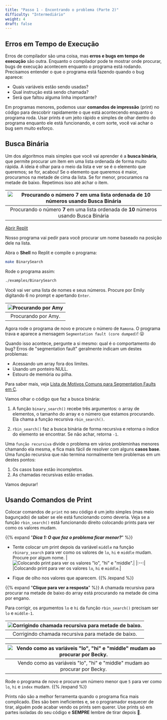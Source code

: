 ```yaml
---
title: "Passo 1 - Encontrando o problema (Parte 2)"
difficulty: "Intermediário"
weight: 4
draft: false
---
```


## Erros em Tempo de Execução

Erros de compilador são uma coisa, mas **erros e bugs em tempo de execução** são outra. Enquanto o compilador pode te mostrar onde procurar, bugs de execução acontecem enquanto o programa está rodando. Precisamos entender o que o programa está fazendo quando o bug aparece:
- Quais variáveis estão sendo usadas?
- Qual instrução está sendo chamada?
- Será que faltou alguma linha importante?

Em programas menores, podemos usar **comandos de impressão** (print) no código para descobrir rapidamente o que está acontecendo enquanto o programa roda. Usar prints é um jeito rápido e simples de olhar dentro do programa enquanto ele está funcionando, e com sorte, você vai achar o bug sem muito esforço.

## Busca Binária

Um dos algoritmos mais simples que você vai aprender é a **busca binária**, que permite procurar um item em uma lista ordenada de forma muito rápida. A ideia é olhar para o meio da lista e ver se é o elemento que queremos; se for, acabou! Se o elemento que queremos é maior, procuramos na metade de cima da lista. Se for menor, procuramos na metade de baixo. Repetimos isso até achar o item.

|![Procurando o número 7 em uma lista ordenada de 10 números usando Busca Binária](../resources/binary_search.svg "Uma árvore mostrando o processo de busca do número 7 em uma lista ordenada de 1 a 10 usando Busca Binária")|
|:--:|
|Procurando o número **7** em uma lista ordenada de **10** números usando Busca Binária|

<a class="my-2 mx-4 btn btn-info" href="https://replit.com/@nuevofoundation/Debugging-Samples-C" target="_blank">Abrir Replit</a>

Nosso programa vai pedir para você procurar um nome baseado na posição dele na lista.

Abra o **Shell** no Replit e compile o programa:
```bash
make BinarySearch
```

Rode o programa assim:
```bash
./examples/BinarySearch
```

Você vai ver uma lista de nomes e seus números. Procure por Emily digitando 6 no prompt e apertando `Enter`.

|![Procurando por Amy](../resources/debugging_process_searching_for_amy.svg "Uma captura de tela mostrando uma lista de nomes e seus números. 'Número: 5, Nome: Amy' está destacado.")|
|:--:|
|Procurando por Amy.|

Agora rode o programa de novo e procure o número de `Ramona`. O programa trava e aparece a mensagem `Segmentation fault (core dumped)`! 😮

Quando isso acontece, pergunte a si mesmo: qual é o comportamento do bug?
Erros de "segmentation fault" geralmente indicam um destes problemas:
- Acessando um array fora dos limites.
- Usando um ponteiro NULL.
- Estouro de memória ou pilha.

Para saber mais, veja [Lista de Motivos Comuns para Segmentation Faults em C](https://www.tutorialspoint.com/List-of-Common-Reasons-for-Segmentation-Faults-in-C-Cplusplus#:~:text=List%20of%20Common%20Reasons%20for%20Segmentation%20Faults%20in,7%20Stack%20overflow%208%20Writing%20to%20read-only%20memory).

Vamos olhar o código que faz a busca binária:

1. A função `binary_search()` recebe três argumentos: o array de elementos, o tamanho do array e o número que estamos procurando. Ela chama a função recursiva `rbin_search()`.

2. `rbin_search()` faz a busca binária de forma recursiva e retorna o índice do elemento se encontrar. Se não achar, retorna `-1`.

Uma `função recursiva` divide o problema em vários probleminhas menores chamando ela mesma, e fica mais fácil de resolver com alguns **casos base**. Uma função recursiva que não termina normalmente tem problemas em um destes pontos:

1. Os casos base estão incompletos.
2. As chamadas recursivas estão erradas.

Vamos depurar!

## Usando Comandos de Print

Colocar comandos de `print` no seu código é um jeito simples (mas meio bagunçado) de saber se ele está funcionando como deveria. Veja se a função `rbin_search()` está funcionando direito colocando prints para ver como os valores mudam.

{{% expand "***Dica 1: O que faz o problema ficar menor?***" %}} 
- Tente colocar um print depois da variável `middle` na função `rbinary_search` para ver como os valores de `lo`, `hi` e `middle` mudam. Procure por algum nome.
|![Colocando print para ver os valores "lo", "hi" e "middle".](../resources/debugging_process_print_statement.svg "Captura de tela mostrando um print na linha 17, mostrando os valores de 'lo', 'hi' e 'middle'.")|
|:--:|
|Colocando print para ver os valores `lo`, `hi` e `middle`.|

- Fique de olho nos valores que aparecem.
{{% /expand %}}

{{% expand "**Clique para ver a resposta**" %}} 
A chamada recursiva para procurar na metade de baixo do array está procurando na metade de cima por engano.

Para corrigir, os argumentos `lo` e `hi` da função `rbin_search()` precisam ser `lo` e `middle-1`.

|![Corrigindo chamada recursiva para metade de baixo.](../resources/debugging_process_fixing_lowerhalf_search.svg "Captura de tela destacando a linha 24: 'return rbin_search(arr, lo, middle-1, element);'")|
|:--:|
|Corrigindo chamada recursiva para metade de baixo.|

|![Vendo como as variáveis "lo", "hi" e "middle" mudam ao procurar por Becky.](../resources/debugging_process_searching_for_becky.svg "Captura de tela mostrando o console com a lista de pessoas e os prints mostrando como 'lo', 'hi' e 'middle' mudam.")|
|:--:|
|Vendo como as variáveis "lo", "hi" e "middle" mudam ao procurar por Becky.|

Rode o programa de novo e procure um número menor que `5` para ver como `lo`, `hi` e `index` mudam.
{{% /expand %}}
<br/>

Prints não são a melhor ferramenta quando o programa fica mais complicado. Eles são bem ineficientes e, se o programador esquecer de tirar, alguém pode acabar vendo os prints sem querer. Use prints só em partes isoladas do seu código e **SEMPRE** lembre de tirar depois 🙂.
